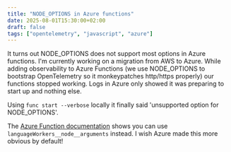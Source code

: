```yaml
---
title: "NODE_OPTIONS in Azure functions"
date: 2025-08-01T15:30:00+02:00
draft: false
tags: ["opentelemetry", "javascript", "azure"]
---
```


It turns out NODE_OPTIONS does not support most options in Azure functions. I'm currently working
on a migration from AWS to Azure. While adding observability to Azure Functions (we use NODE_OPTIONS to
bootstrap OpenTelemetry so it monkeypatches http/https properly) our functions stopped 
working. Logs in Azure only showed it was preparing to start up and nothing else.

Using `func start --verbose` locally it finally said 'unsupported option for NODE_OPTIONS'.

The [Azure Function documentation](https://learn.microsoft.com/en-us/azure/azure-functions/functions-reference-node?tabs=javascript%2Cwindows%2Cazure-cli&pivots=nodejs-model-v4#languageworkersnodearguments) shows you can use `languageWorkers__node__arguments` 
instead. I wish Azure made this more obvious by default!
